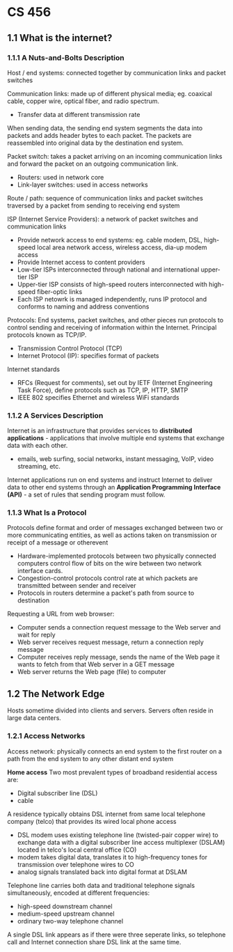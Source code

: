 # CS 456

## 1.1 What is the internet? 

### 1.1.1 A Nuts-and-Bolts Description

Host / end systems: connected together by communication links and packet switches

Communication links: made up of different physical media; eg. coaxical cable, copper wire, optical fiber, and radio spectrum. 
* Transfer data at different transmission rate

When sending data, the sending end system segments the data into packets and adds header bytes to each packet. The packets are reassembled into original data by the destination end system. 

Packet switch: takes a packet arriving on an incoming communication links and forward the packet on an outgoing communication link. 
* Routers: used in network core
* Link-layer switches: used in access networks

Route / path: sequence of communication links and packet switches traversed by a packet from sending to receiving end system

ISP (Internet Service Providers): a network of packet switches and communication links
* Provide network access to end systems: eg. cable modem, DSL, high-speed local area network access, wireless access, dia-up modem access
* Provide Internet access to content providers
* Low-tier ISPs interconnected through national and international upper-tier ISP
* Upper-tier ISP consists of high-speed routers interconnected with high-speed fiber-optic links
* Each ISP netowrk is managed independently, runs IP protocol and conforms to naming and address conventions

Protocols: End systems, packet switches, and other pieces run protocols to control sending and receiving of information within the Internet. Principal protocols known as TCP/IP. 
* Transmission Control Protocol (TCP)
* Internet Protocol (IP): specifies format of packets

Internet standards
* RFCs (Request for comments), set out by IETF (Internet Engineering Task Force), define protocols such as TCP, IP, HTTP, SMTP
* IEEE 802 specifies Ethernet and wireless WiFi standards

### 1.1.2 A Services Description

Internet is an infrastructure that provides services to **distributed applications** - applications that involve multiple end systems that exchange data with each other. 
* emails, web surfing, social networks, instant messaging, VoIP, video streaming, etc.

Internet applications run on end systems and instruct Internet to deliver data to other end systems through an **Application Programming Interface (API)** - a set of rules that sending program must follow. 

 ### 1.1.3 What Is a Protocol

Protocols define format and order of messages exchanged between two or more communicating entities, as well as actions taken on transmission or receipt of a message or otherevent

* Hardware-implemented protocols between two physically connected computers control flow of bits on the wire between two network interface cards. 
* Congestion-control protocols control rate at which packets are transmitted between sender and receiver
* Protocols in routers determine a packet's path from source to destination

Requesting a URL from web browser: 
* Computer sends a connection request message to the Web server and wait for reply
* Web server receives request message, return a connection reply message
* Computer receives reply message, sends the name of the Web page it wants to fetch from that Web server in a GET message
* Web server returns the Web page (file) to computer


## 1.2 The Network Edge

Hosts sometime divided into clients and servers. Servers often reside in large data centers. 

### 1.2.1 Access Networks

Access network: physically connects an end system to the first router on a path from the end system to any other distant end system

**Home access**
Two most prevalent types of broadband residential access are: 
* Digital subscriber line (DSL)
* cable

A residence typically obtains DSL internet from same local telephone company (telco) that provides its wired local phone access
* DSL modem uses existing telephone line (twisted-pair copper wire) to exchange data with a digital subscriber line access multiplexer (DSLAM) located in telco's local central office (CO)
* modem takes digital data, translates it to high-frequency tones for transmission over telephone wires to CO
* analog signals translated back into digital format at DSLAM

Telephone line carries both data and traditional telephone signals simultaneously, encoded at different frequencies: 
* high-speed downstream channel
* medium-speed upstream channel
* ordinary two-way telephone channel

A single DSL link appears as if there were three seperate links, so telephone call and Internet connection share DSL link at the same time. 










